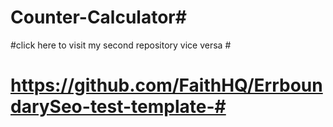 # Counter-Calculator#
#click here to visit my second repository vice versa #
# https://github.com/FaithHQ/ErrboundarySeo-test-template-#




